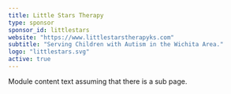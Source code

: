 ```yaml
---
title: Little Stars Therapy
type: sponsor
sponsor_id: littlestars
website: "https://www.littlestarstherapyks.com"
subtitle: "Serving Children with Autism in the Wichita Area."
logo: "littlestars.svg"
active: true
---
```

Module content text assuming that there is a sub page.